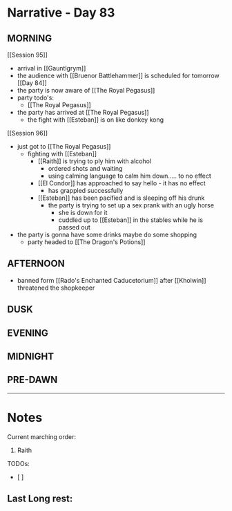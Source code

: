 # Narrative - Day 83

## MORNING
[[Session 95]]
- arrival in [[Gauntlgrym]]
- the audience with [[Bruenor Battlehammer]] is scheduled for tomorrow [[Day 84]] 
- the party is now aware of [[The Royal Pegasus]]
- party todo's:
    - [[The Royal Pegasus]]
- the party has arrived at [[The Royal Pegasus]]
    - the fight with [[Esteban]] is on like donkey kong

[[Session 96]]
- just got to [[The Royal Pegasus]]
    - fighting with [[Esteban]]
        - [[Raith]] is trying to ply him with alcohol
            - ordered shots and waiting
            - using calming language to calm him down..... to no effect
        - [[El Condor]] has approached to say hello - it has no effect
            - has grappled successfully
        - [[Esteban]] has been pacified and is sleeping off his drunk
            - the party is trying to set up a sex prank with an ugly horse
                - she is down for it
                - cuddled up to [[Esteban]] in the stables while he is passed out
- the party is gonna have some drinks maybe do some shopping
    - party headed to [[The Dragon's Potions]]
## AFTERNOON
- banned form [[Rado's Enchanted Caducetorium]] after [[Kholwin]] threatened the shopkeeper

## DUSK

## EVENING

## MIDNIGHT

## PRE-DAWN

___
# Notes
Current marching order:
1. Raith

TODOs:
- [ ] 
  
Last Long rest:
- 